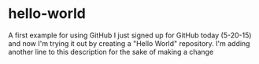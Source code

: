 # hello-world
A first example for using GitHub
I just signed up for GitHub today (5-20-15) and now I'm trying it out by creating a "Hello World" repository.
I'm adding another line to this description for the sake of making a change
